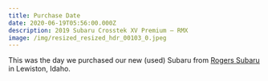 ```yaml
---
title: Purchase Date
date: 2020-06-19T05:56:00.000Z
description: 2019 Subaru Crosstek XV Premium – RMX
image: /img/resized_resized_hdr_00103_0.jpeg
---
```

This was the day we purchased our new (used) Subaru from [Rogers Subaru](https://rogerssubaru.com) in Lewiston, Idaho. 
